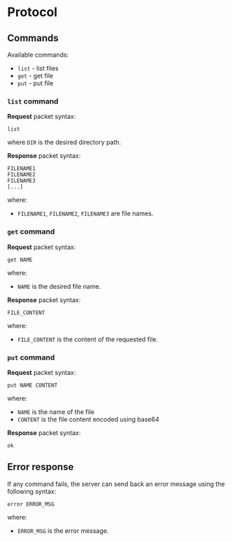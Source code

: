 # Protocol

## Commands

Available commands:

 - `list` - list files
 - `get` - get file
 - `put` - put file

### `list` command

**Request** packet syntax:

```
list
```

where `DIR` is the desired directory path.

**Response** packet syntax:

```
FILENAME1
FILENAME2
FILENAME3
[...]
```

where:

 - `FILENAME1`, `FILENAME2`, `FILENAME3` are file names.

### `get` command

**Request** packet syntax:

```
get NAME
```

where:

 - `NAME` is the desired file name.

**Response** packet syntax:

```
FILE_CONTENT
```

where:

 - `FILE_CONTENT` is the content of the requested file.

### `put` command

**Request** packet syntax:

```
put NAME CONTENT
```

where:

 - `NAME` is the name of the file
 - `CONTENT` is the file content encoded using base64

**Response** packet syntax:

```
ok
```

## Error response

If any command fails, the server can send back an error message using the
following syntax:

```
error ERROR_MSG
```

where:

 - `ERROR_MSG` is the error message.

